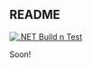 ## README

[![.NET Build n Test](https://github.com/vendyp/CurrencyConverter/actions/workflows/dotnet.yml/badge.svg)](https://github.com/vendyp/CurrencyConverter/actions/workflows/dotnet.yml)

Soon!